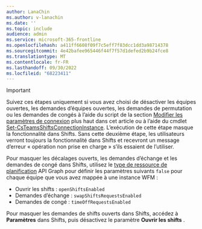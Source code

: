 ```yaml
---
author: LanaChin
ms.author: v-lanachin
ms.date: ''
ms.topic: include
audience: admin
ms.service: microsoft-365-frontline
ms.openlocfilehash: a411ff6608f09f7c5eff7f83dcc1dd3a98714378
ms.sourcegitcommit: 4e42bafee965446f44f7f57d1defed2b9b24fce8
ms.translationtype: MT
ms.contentlocale: fr-FR
ms.lasthandoff: 09/30/2022
ms.locfileid: "68223411"
---
```

> [!IMPORTANT]
> Suivez ces étapes uniquement si vous avez choisi de désactiver les équipes ouvertes, les demandes d’équipes ouvertes, les demandes de permutation ou les demandes de congés à l’aide du script de la section [Modifier les paramètres de connexion](#change-connection-settings) plus haut dans cet article ou à l’aide du cmdlet [Set-CsTeamsShiftsConnectionInstance](/powershell/module/teams/set-csteamsshiftsconnectioninstance). L’exécution de cette étape masque la fonctionnalité dans Shifts. Sans cette deuxième étape, les utilisateurs verront toujours la fonctionnalité dans Shifts et recevront un message d’erreur « opération non prise en charge » s’ils essaient de l’utiliser.

Pour masquer les décalages ouverts, les demandes d’échange et les demandes de congé dans Shifts, utilisez le [type de ressource de planification](/graph/api/resources/schedule) API Graph pour définir les paramètres suivants ```false``` pour chaque équipe que vous avez mappée à une instance WFM :

- Ouvrir les shifts : ```openShiftsEnabled```
- Demandes d’échange :  ```swapShiftsRequestsEnabled```
- Demandes de congé : ```timeOffRequestsEnabled```

Pour masquer les demandes de shifts ouverts dans Shifts, accédez à **Paramètres** dans Shifts, puis désactivez le paramètre **Ouvrir les shifts** .
